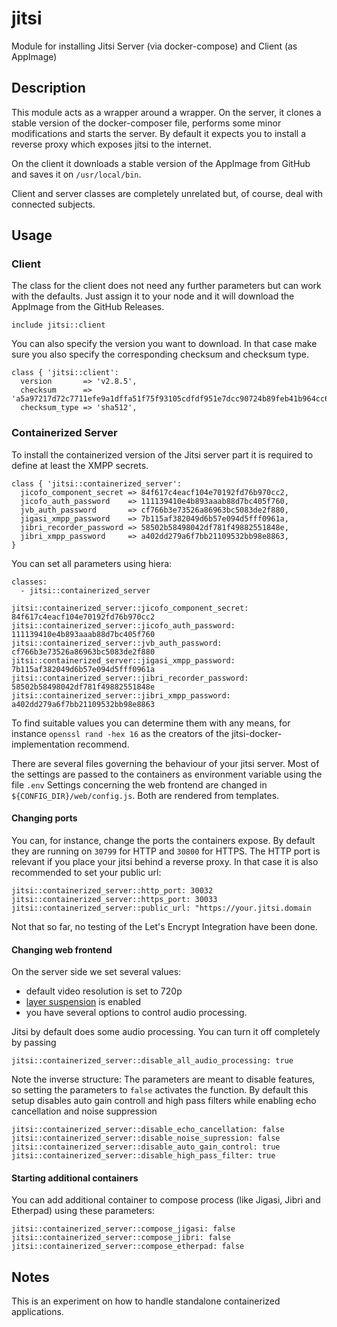 # jitsi

Module for installing Jitsi Server (via docker-compose) and Client (as AppImage)

## Description

This module acts as a wrapper around a wrapper.
On the server, it clones a stable version of the docker-composer file, performs some minor modifications and starts the server.
By default it expects you to install a reverse proxy which exposes jitsi to the internet.

On the client it downloads a stable version of the AppImage from GitHub and saves it on `/usr/local/bin`.

Client and server classes are completely unrelated but, of course, deal with connected subjects.

## Usage

### Client

The class for the client does not need any further parameters but can work with the defaults.
Just assign it to your node and it will download the AppImage from the GitHub Releases.

```
include jitsi::client
```

You can also specify the version you want to download.
In that case make sure you also specify the corresponding checksum and checksum type.
```
class { 'jitsi::client':
  version       => 'v2.8.5',
  checksum      => 'a5a97217d72c7711efe9a1dffa51f75f93105cdfdf951e7dcc90724b89feb41b964cc664d7f9b6df5662ba6841a40e6b6613e07d6c9f08510ef32fadb1bdb242',
  checksum_type => 'sha512',
```

### Containerized Server

To install the containerized version of the Jitsi server part it is required to define at least the XMPP secrets.
```
class { 'jitsi::containerized_server':
  jicofo_component_secret => 84f617c4eacf104e70192fd76b970cc2,
  jicofo_auth_password    => 111139410e4b893aaab88d7bc405f760,
  jvb_auth_password       => cf766b3e73526a86963bc5083de2f880,
  jigasi_xmpp_password    => 7b115af382049d6b57e094d5fff0961a,
  jibri_recorder_password => 58502b58498042df781f49882551848e,
  jibri_xmpp_password     => a402dd279a6f7bb21109532bb98e8863,
}
```

You can set all parameters using hiera:
```
classes:
  - jitsi::containerized_server

jitsi::containerized_server::jicofo_component_secret: 84f617c4eacf104e70192fd76b970cc2
jitsi::containerized_server::jicofo_auth_password: 111139410e4b893aaab88d7bc405f760
jitsi::containerized_server::jvb_auth_password: cf766b3e73526a86963bc5083de2f880
jitsi::containerized_server::jigasi_xmpp_password: 7b115af382049d6b57e094d5fff0961a
jitsi::containerized_server::jibri_recorder_password: 58502b58498042df781f49882551848e
jitsi::containerized_server::jibri_xmpp_password: a402dd279a6f7bb21109532bb98e8863
```
To find suitable values you can determine them with any means, for instance `openssl rand -hex 16` as the creators of the jitsi-docker-implementation recommend.

There are several files governing the behaviour of your jitsi server.
Most of the settings are passed to the containers as environment variable using the file `.env`
Settings concerning the web frontend are changed in `${CONFIG_DIR}/web/config.js`.
Both are rendered from templates.

#### Changing ports

You can, for instance, change the ports the containers expose.
By default they are running on `30799` for HTTP and `30800` for HTTPS.
The HTTP port is relevant if you place your jitsi behind a reverse proxy.
In that case it is also recommended to set your public url:

```
jitsi::containerized_server::http_port: 30032
jitsi::containerized_server::https_port: 30033
jitsi::containerized_server::public_url: "https://your.jitsi.domain
```

Not that so far, no testing of the Let's Encrypt Integration have been done.

#### Changing web frontend

On the server side we set several values:

* default video resolution is set to 720p
* [layer suspension](https://jitsi.org/blog/new-off-stage-layer-suppression-feature/) is enabled
* you have several options to control audio processing.

Jitsi by default does some audio processing.
You can turn it off completely by passing

```
jitsi::containerized_server::disable_all_audio_processing: true
```

Note the inverse structure: The parameters are meant to disable features, so setting the parameters to `false` activates the function.
By default this setup disables auto gain controll and high pass filters while enabling echo cancellation and noise suppression

```
jitsi::containerized_server::disable_echo_cancellation: false
jitsi::containerized_server::disable_noise_supression: false
jitsi::containerized_server::disable_auto_gain_control: true
jitsi::containerized_server::disable_high_pass_filter: true
```

#### Starting additional containers

You can add additional container to compose process (like Jigasi, Jibri and Etherpad) using these parameters:
```
jitsi::containerized_server::compose_jigasi: false
jitsi::containerized_server::compose_jibri: false
jitsi::containerized_server::compose_etherpad: false
```

## Notes

This is an experiment on how to handle standalone containerized applications.
